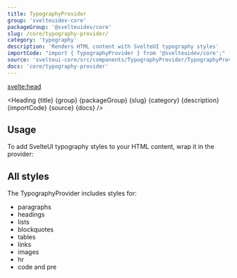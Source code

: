 ```yaml
---
title: TypographyProvider
group: 'svelteuidev-core'
packageGroup: '@svelteuidev/core'
slug: /core/typography-provider/
category: 'typography'
description: 'Renders HTML content with SvelteUI typography styles'
importCode: "import { TypographyProvider } from '@svelteuidev/core';"
source: 'svelteui-core/src/components/TypographyProvider/TypographyProvider.svelte'
docs: 'core/typography-provider'
---
```


<script>
  import { Demo, TypographyProviderDemos } from '@svelteuidev/demos';
	import { Heading } from "$lib/components";
</script>

<svelte:head>
  <title>{title} - SvelteUI</title>
</svelte:head>

<Heading {title} {group} {packageGroup} {slug} {category} {description} {importCode} {source} {docs} />

## Usage

To add SvelteUI typography styles to your HTML content, wrap it in the provider:

<Demo demo={TypographyProviderDemos.usage} />

## All styles

The TypographyProvider includes styles for:

- paragraphs
- headings
- lists
- blockquotes
- tables
- links
- images
- hr
- code and pre

<Demo demo={TypographyProviderDemos.all} />
